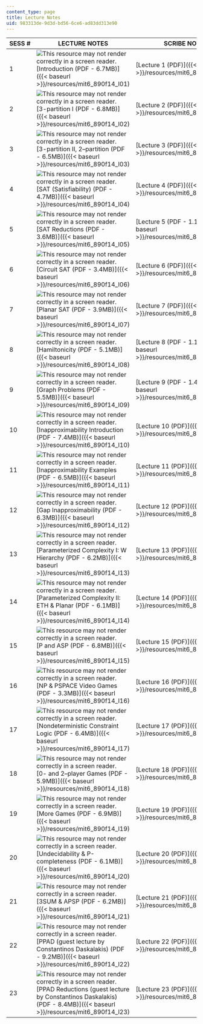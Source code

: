 ```yaml
---
content_type: page
title: Lecture Notes
uid: 983313de-9d3d-bd56-6ce6-ad83dd313e90
---
```


| SESS # | LECTURE NOTES | SCRIBE NOTES |
| --- | --- | --- |
| 1 | ![This resource may not render correctly in a screen reader.](/images/inacessible.gif)[Introduction (PDF - 6.7MB)]({{< baseurl >}}/resources/mit6_890f14_l01) | [Lecture 1 (PDF)]({{< baseurl >}}/resources/mit6_890f14_lec1) |
| 2 | ![This resource may not render correctly in a screen reader.](/images/inacessible.gif)[3-partition I (PDF - 6.8MB)]({{< baseurl >}}/resources/mit6_890f14_l02) | [Lecture 2 (PDF)]({{< baseurl >}}/resources/mit6_890f14_lec2) |
| 3 | ![This resource may not render correctly in a screen reader.](/images/inacessible.gif)[3-partition II, 2–partition (PDF - 6.5MB)]({{< baseurl >}}/resources/mit6_890f14_l03) | [Lecture 3 (PDF)]({{< baseurl >}}/resources/mit6_890f14_lec3) |
| 4 | ![This resource may not render correctly in a screen reader.](/images/inacessible.gif)[SAT (Satisfiability) (PDF - 4.7MB)]({{< baseurl >}}/resources/mit6_890f14_l04) | [Lecture 4 (PDF)]({{< baseurl >}}/resources/mit6_890f14_lec4) |
| 5 | ![This resource may not render correctly in a screen reader.](/images/inacessible.gif)[SAT Reductions (PDF - 3.6MB)]({{< baseurl >}}/resources/mit6_890f14_l05) | [Lecture 5 (PDF - 1.1MB)]({{< baseurl >}}/resources/mit6_890f14_lec5) |
| 6 | ![This resource may not render correctly in a screen reader.](/images/inacessible.gif)[Circuit SAT (PDF - 3.4MB)]({{< baseurl >}}/resources/mit6_890f14_l06) | [Lecture 6 (PDF)]({{< baseurl >}}/resources/mit6_890f14_lec6) |
| 7 | ![This resource may not render correctly in a screen reader.](/images/inacessible.gif)[Planar SAT (PDF - 3.9MB)]({{< baseurl >}}/resources/mit6_890f14_l07) | [Lecture 7 (PDF)]({{< baseurl >}}/resources/mit6_890f14_lec7) |
| 8 | ![This resource may not render correctly in a screen reader.](/images/inacessible.gif)[Hamiltonicity (PDF - 5.1MB)]({{< baseurl >}}/resources/mit6_890f14_l08) | [Lecture 8 (PDF - 1.1MB)]({{< baseurl >}}/resources/mit6_890f14_lec8) |
| 9 | ![This resource may not render correctly in a screen reader.](/images/inacessible.gif)[Graph Problems (PDF - 5.5MB)]({{< baseurl >}}/resources/mit6_890f14_l09) | [Lecture 9 (PDF - 1.4MB)]({{< baseurl >}}/resources/mit6_890f14_lec9) |
| 10 | ![This resource may not render correctly in a screen reader.](/images/inacessible.gif)[Inapproximability Introduction (PDF - 7.4MB)]({{< baseurl >}}/resources/mit6_890f14_l10) | [Lecture 10 (PDF)]({{< baseurl >}}/resources/mit6_890f14_lec10) |
| 11 | ![This resource may not render correctly in a screen reader.](/images/inacessible.gif)[Inapproximability Examples (PDF - 6.5MB)]({{< baseurl >}}/resources/mit6_890f14_l11) | [Lecture 11 (PDF)]({{< baseurl >}}/resources/mit6_890f14_lec11) |
| 12 | ![This resource may not render correctly in a screen reader.](/images/inacessible.gif)[Gap Inapproximability (PDF - 6.3MB)]({{< baseurl >}}/resources/mit6_890f14_l12) | [Lecture 12 (PDF)]({{< baseurl >}}/resources/mit6_890f14_lec12) |
| 13 | ![This resource may not render correctly in a screen reader.](/images/inacessible.gif)[Parameterized Complexity I: W Hierarchy (PDF - 6.2MB)]({{< baseurl >}}/resources/mit6_890f14_l13) | [Lecture 13 (PDF)]({{< baseurl >}}/resources/mit6_890f14_lec13) |
| 14 | ![This resource may not render correctly in a screen reader.](/images/inacessible.gif)[Parameterized Complexity II: ETH & Planar (PDF - 6.1MB)]({{< baseurl >}}/resources/mit6_890f14_l14) | [Lecture 14 (PDF)]({{< baseurl >}}/resources/mit6_890f14_lec14) |
| 15 | ![This resource may not render correctly in a screen reader.](/images/inacessible.gif)[P and ASP (PDF - 6.8MB)]({{< baseurl >}}/resources/mit6_890f14_l15) | [Lecture 15 (PDF)]({{< baseurl >}}/resources/mit6_890f14_lec15) |
| 16 | ![This resource may not render correctly in a screen reader.](/images/inacessible.gif)[NP & PSPACE Video Games (PDF - 3.3MB)]({{< baseurl >}}/resources/mit6_890f14_l16) | [Lecture 16 (PDF)]({{< baseurl >}}/resources/mit6_890f14_lec16) |
| 17 | ![This resource may not render correctly in a screen reader.](/images/inacessible.gif)[Nondeterministic Constraint Logic (PDF - 6.4MB)]({{< baseurl >}}/resources/mit6_890f14_l17) | [Lecture 17 (PDF)]({{< baseurl >}}/resources/mit6_890f14_lec17) |
| 18 | ![This resource may not render correctly in a screen reader.](/images/inacessible.gif)[0- and 2–player Games (PDF - 5.9MB)]({{< baseurl >}}/resources/mit6_890f14_l18) | [Lecture 18 (PDF)]({{< baseurl >}}/resources/mit6_890f14_lec18) |
| 19 | ![This resource may not render correctly in a screen reader.](/images/inacessible.gif)[More Games (PDF - 6.9MB)]({{< baseurl >}}/resources/mit6_890f14_l19) | [Lecture 19 (PDF)]({{< baseurl >}}/resources/mit6_890f14_lec19) |
| 20 | ![This resource may not render correctly in a screen reader.](/images/inacessible.gif)[Undecidability & P-completeness (PDF - 6.1MB)]({{< baseurl >}}/resources/mit6_890f14_l20) | [Lecture 20 (PDF)]({{< baseurl >}}/resources/mit6_890f14_lec20) |
| 21 | ![This resource may not render correctly in a screen reader.](/images/inacessible.gif)[3SUM & APSP (PDF - 6.2MB)]({{< baseurl >}}/resources/mit6_890f14_l21) | [Lecture 21 (PDF)]({{< baseurl >}}/resources/mit6_890f14_lec21) |
| 22 | ![This resource may not render correctly in a screen reader.](/images/inacessible.gif)[PPAD (guest lecture by Constantinos Daskalakis) (PDF - 9.2MB)]({{< baseurl >}}/resources/mit6_890f14_l22) | [Lecture 22 (PDF)]({{< baseurl >}}/resources/mit6_890f14_lec22) |
| 23 | ![This resource may not render correctly in a screen reader.](/images/inacessible.gif)[PPAD Reductions (guest lecture by Constantinos Daskalakis) (PDF - 8.4MB)]({{< baseurl >}}/resources/mit6_890f14_l23) | [Lecture 23 (PDF)]({{< baseurl >}}/resources/mit6_890f14_lec23)